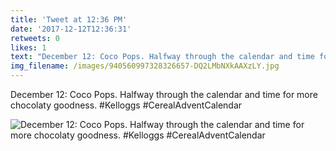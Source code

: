 ```yaml
---
title: 'Tweet at 12:36 PM'
date: '2017-12-12T12:36:31'
retweets: 0
likes: 1
text: "December 12: Coco Pops. Halfway through the calendar and time for more chocolaty goodness. #Kelloggs #CerealAdventCalendar"
img_filename: /images/940560997328326657-DQ2LMbNXkAAXzLY.jpg
---
```

December 12: Coco Pops. Halfway through the calendar and time for more chocolaty goodness. #Kelloggs #CerealAdventCalendar

![December 12: Coco Pops. Halfway through the calendar and time for more chocolaty goodness. #Kelloggs #CerealAdventCalendar](/images/940560997328326657-DQ2LMbNXkAAXzLY.jpg "December 12: Coco Pops. Halfway through the calendar and time for more chocolaty goodness. #Kelloggs #CerealAdventCalendar")